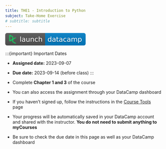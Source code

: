 ```yaml
---
title: THE1 - Introduction to Python
subject: Take-Home Exercise
# subtitle: subtitle
---
```


[![](images/launch-datacamp-blue-datacamp.svg)][datacamp link]

:::{important} Important Dates
* **Assigned date:** 2023-09-07
* **Due date:** 2023-09-14 (before class)
:::

* Complete **Chapter 1 and 3** of the course
* You can also access the assignment through your DataCamp dashboard
* If you haven’t signed up, follow the instructions in the [Course Tools](tools) page
* Your progress will be automatically saved in your DataCamp account and shared with the instructor. **You do not need to submit anything to myCourses**
* Be sure to check the due date in this page as well as your DataCamp dashboard

[datacamp link]: https://app.datacamp.com/learn/courses/intro-to-python-for-data-science